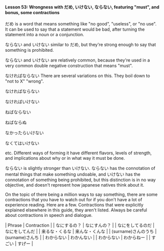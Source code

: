 
#### Lesson 53: Wrongness with だめ, いけない, ならない, featuring "must", and bonus, some contractions


だめ is a word that means something like "no good", "useless", or "no use". It can be used to say that a statement would be bad, after turning the statement into a noun or a conjunction.


ならない and いけない similar to だめ, but they're strong enough to say that something is prohibited.


ならない and いけない are relatively common, because they're used in a very common double negative construction that means "must".


なければならない
There are several variations on this. They boil down to "not to X" "wrong".


なければならない  

なければいけない  

ねばならない  

ねばならぬ  

なかったらいけない  

なくてはいけない  

etc.
Different ways of forming it have different flavors, levels of strength, and implications about why or in what way it must be done.


ならない is slightly stronger than いけない. ならない has the connotation of mental things that make something undoable, and いけない has the connotation of something being prohibited, but this distinction is in no way objective, and doesn't represent how japanese natives think about it.


On the topic of there being a million ways to say something, there are some contractions that you have to watch out for if you don't have a lot of experience reading. Here are a few. Contractions that were explicitly explained elsewhere in this guide, they aren't listed. Always be careful about contractions in speech and dialogue.




| Phrase | Contraction |
| なにするの？ | なにすんの？ |
| なにをしてるのだ | なにをしてんだ |
| 来るな・くるな | 来んな・くんな |
| (surname)さんのうち | (surname)さんち |
| わからない | わかんない |
| わからない | わからねー |
| すごい | すげー |


